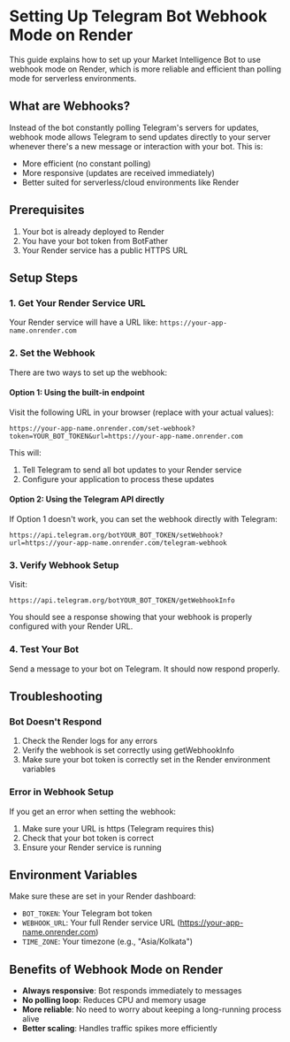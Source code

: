 # Setting Up Telegram Bot Webhook Mode on Render

This guide explains how to set up your Market Intelligence Bot to use webhook mode on Render, which is more reliable and efficient than polling mode for serverless environments.

## What are Webhooks?

Instead of the bot constantly polling Telegram's servers for updates, webhook mode allows Telegram to send updates directly to your server whenever there's a new message or interaction with your bot. This is:

- More efficient (no constant polling)
- More responsive (updates are received immediately)
- Better suited for serverless/cloud environments like Render

## Prerequisites

1. Your bot is already deployed to Render
2. You have your bot token from BotFather
3. Your Render service has a public HTTPS URL

## Setup Steps

### 1. Get Your Render Service URL

Your Render service will have a URL like: `https://your-app-name.onrender.com`

### 2. Set the Webhook

There are two ways to set up the webhook:

#### Option 1: Using the built-in endpoint

Visit the following URL in your browser (replace with your actual values):

```
https://your-app-name.onrender.com/set-webhook?token=YOUR_BOT_TOKEN&url=https://your-app-name.onrender.com
```

This will:
1. Tell Telegram to send all bot updates to your Render service
2. Configure your application to process these updates

#### Option 2: Using the Telegram API directly

If Option 1 doesn't work, you can set the webhook directly with Telegram:

```
https://api.telegram.org/botYOUR_BOT_TOKEN/setWebhook?url=https://your-app-name.onrender.com/telegram-webhook
```

### 3. Verify Webhook Setup

Visit:

```
https://api.telegram.org/botYOUR_BOT_TOKEN/getWebhookInfo
```

You should see a response showing that your webhook is properly configured with your Render URL.

### 4. Test Your Bot

Send a message to your bot on Telegram. It should now respond properly.

## Troubleshooting

### Bot Doesn't Respond

1. Check the Render logs for any errors
2. Verify the webhook is set correctly using getWebhookInfo
3. Make sure your bot token is correctly set in the Render environment variables

### Error in Webhook Setup

If you get an error when setting the webhook:

1. Make sure your URL is https (Telegram requires this)
2. Check that your bot token is correct
3. Ensure your Render service is running

## Environment Variables

Make sure these are set in your Render dashboard:

- `BOT_TOKEN`: Your Telegram bot token
- `WEBHOOK_URL`: Your full Render service URL (https://your-app-name.onrender.com)
- `TIME_ZONE`: Your timezone (e.g., "Asia/Kolkata")

## Benefits of Webhook Mode on Render

- **Always responsive**: Bot responds immediately to messages
- **No polling loop**: Reduces CPU and memory usage
- **More reliable**: No need to worry about keeping a long-running process alive
- **Better scaling**: Handles traffic spikes more efficiently 